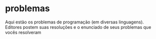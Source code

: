 # problemas
Aqui estão os problemas de programação (em diversas linguagens).
Editores postem suas resoluções e o enunciado de seus problemas que vocês resolveram
